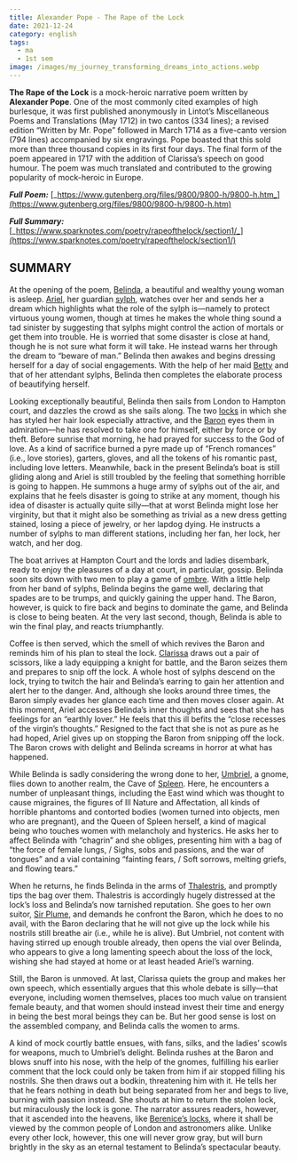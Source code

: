 ```yaml
---
title: Alexander Pope - The Rape of the Lock
date: 2021-12-24
category: english
tags:
  - ma
  - 1st sem
image: /images/my_journey_transforming_dreams_into_actions.webp
---
```


**The Rape of the Lock**  is a mock-heroic narrative poem written by  **Alexander Pope**. One of the most commonly cited examples of high burlesque, it was first published anonymously in Lintot’s Miscellaneous Poems and Translations (May 1712) in two cantos (334 lines); a revised edition “Written by Mr. Pope” followed in March 1714 as a five-canto version (794 lines) accompanied by six engravings. Pope boasted that this sold more than three thousand copies in its first four days. The final form of the poem appeared in 1717 with the addition of Clarissa’s speech on good humour. The poem was much translated and contributed to the growing popularity of mock-heroic in Europe.

**_Full Poem:_** [_https://www.gutenberg.org/files/9800/9800-h/9800-h.htm_](https://www.gutenberg.org/files/9800/9800-h/9800-h.htm)

**_Full Summary:_** [_https://www.sparknotes.com/poetry/rapeofthelock/section1/_](https://www.sparknotes.com/poetry/rapeofthelock/section1/)

## SUMMARY

At the opening of the poem, [Belinda](https://www.litcharts.com/lit/the-rape-of-the-lock/characters/belinda), a beautiful and wealthy young woman is asleep. [Ariel](https://www.litcharts.com/lit/the-rape-of-the-lock/characters/ariel), her guardian [sylph](https://www.litcharts.com/lit/the-rape-of-the-lock/terms/sylph), watches over her and sends her a dream which highlights what the role of the sylph is—namely to protect virtuous young women, though at times he makes the whole thing sound a tad sinister by suggesting that sylphs might control the action of mortals or get them into trouble. He is worried that some disaster is close at hand, though he is not sure what form it will take. He instead warns her through the dream to “beware of man.” Belinda then awakes and begins dressing herself for a day of social engagements. With the help of her maid [Betty](https://www.litcharts.com/lit/the-rape-of-the-lock/characters) and that of her attendant sylphs, Belinda then completes the elaborate process of beautifying herself.

Looking exceptionally beautiful, Belinda then sails from London to Hampton court, and dazzles the crowd as she sails along. The two [locks](https://www.litcharts.com/lit/the-rape-of-the-lock/symbols/the-lock) in which she has styled her hair look especially attractive, and the [Baron](https://www.litcharts.com/lit/the-rape-of-the-lock/characters/the-baron) eyes them in admiration—he has resolved to take one for himself, either by force or by theft. Before sunrise that morning, he had prayed for success to the God of love. As a kind of sacrifice burned a pyre made up of “French romances” (i.e., love stories), garters, gloves, and all the tokens of his romantic past, including love letters. Meanwhile, back in the present Belinda’s boat is still gliding along and Ariel is still troubled by the feeling that something horrible is going to happen. He summons a huge army of sylphs out of the air, and explains that he feels disaster is going to strike at any moment, though his idea of disaster is actually quite silly—that at worst Belinda might lose her virginity, but that it might also be something as trivial as a new dress getting stained, losing a piece of jewelry, or her lapdog dying. He instructs a number of sylphs to man different stations, including her fan, her lock, her watch, and her dog.

The boat arrives at Hampton Court and the lords and ladies disembark, ready to enjoy the pleasures of a day at court, in particular, gossip. Belinda soon sits down with two men to play a game of [ombre](https://www.litcharts.com/lit/the-rape-of-the-lock/terms/ombre). With a little help from her band of sylphs, Belinda begins the game well, declaring that spades are to be trumps, and quickly gaining the upper hand. The Baron, however, is quick to fire back and begins to dominate the game, and Belinda is close to being beaten. At the very last second, though, Belinda is able to win the final play, and reacts triumphantly.

Coffee is then served, which the smell of which revives the Baron and reminds him of his plan to steal the lock. [Clarissa](https://www.litcharts.com/lit/the-rape-of-the-lock/characters/clarissa) draws out a pair of scissors, like a lady equipping a knight for battle, and the Baron seizes them and prepares to snip off the lock. A whole host of sylphs descend on the lock, trying to twitch the hair and Belinda’s earring to gain her attention and alert her to the danger. And, although she looks around three times, the Baron simply evades her glance each time and then moves closer again. At this moment, Ariel accesses Belinda’s inner thoughts and sees that she has feelings for an “earthly lover.” He feels that this ill befits the “close recesses of the virgin’s thoughts.” Resigned to the fact that she is not as pure as he had hoped, Ariel gives up on stopping the Baron from snipping off the lock. The Baron crows with delight and Belinda screams in horror at what has happened.

While Belinda is sadly considering the wrong done to her, [Umbriel](https://www.litcharts.com/lit/the-rape-of-the-lock/characters/umbriel), a gnome, flies down to another realm, the Cave of [Spleen](https://www.litcharts.com/lit/the-rape-of-the-lock/terms/spleen). Here, he encounters a number of unpleasant things, including the East wind which was thought to cause migraines, the figures of Ill Nature and Affectation, all kinds of horrible phantoms and contorted bodies (women turned into objects, men who are pregnant), and the Queen of Spleen herself, a kind of magical being who touches women with melancholy and hysterics. He asks her to affect Belinda with “chagrin” and she obliges, presenting him with a bag of “the force of female lungs, / Sighs, sobs and passions, and the war of tongues” and a vial containing “fainting fears, / Soft sorrows, melting griefs, and flowing tears.”

When he returns, he finds Belinda in the arms of [Thalestris](https://www.litcharts.com/lit/the-rape-of-the-lock/characters/thalestris), and promptly tips the bag over them. Thalestris is accordingly hugely distressed at the lock’s loss and Belinda’s now tarnished reputation. She goes to her own suitor, [Sir Plume](https://www.litcharts.com/lit/the-rape-of-the-lock/characters), and demands he confront the Baron, which he does to no avail, with the Baron declaring that he will not give up the lock while his nostrils still breathe air (i.e., while he is alive). But Umbriel, not content with having stirred up enough trouble already, then opens the vial over Belinda, who appears to give a long lamenting speech about the loss of the lock, wishing she had stayed at home or at least headed Ariel’s warning.

Still, the Baron is unmoved. At last, Clarissa quiets the group and makes her own speech, which essentially argues that this whole debate is silly—that everyone, including women themselves, places too much value on transient female beauty, and that women should instead invest their time and energy in being the best moral beings they can be. But her good sense is lost on the assembled company, and Belinda calls the women to arms.

A kind of mock courtly battle ensues, with fans, silks, and the ladies’ scowls for weapons, much to Umbriel’s delight. Belinda rushes at the Baron and blows snuff into his nose, with the help of the gnomes, fulfilling his earlier comment that the lock could only be taken from him if air stopped filling his nostrils. She then draws out a bodkin, threatening him with it. He tells her that he fears nothing in death but being separated from her and begs to live, burning with passion instead. She shouts at him to return the stolen lock, but miraculously the lock is gone. The narrator assures readers, however, that it ascended into the heavens, like [Berenice’s locks](https://www.litcharts.com/lit/the-rape-of-the-lock/terms/berenice-s-locks), where it shall be viewed by the common people of London and astronomers alike. Unlike every other lock, however, this one will never grow gray, but will burn brightly in the sky as an eternal testament to Belinda’s spectacular beauty.